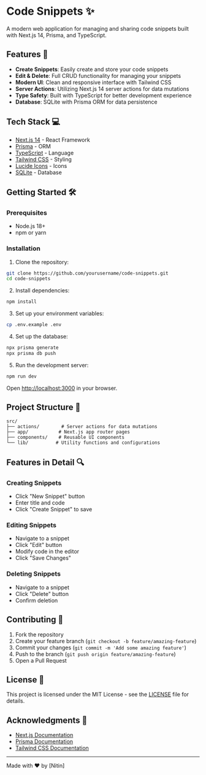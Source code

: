 # Code Snippets ✨

A modern web application for managing and sharing code snippets built with Next.js 14, Prisma, and TypeScript.

## Features 🚀

- **Create Snippets**: Easily create and store your code snippets
- **Edit & Delete**: Full CRUD functionality for managing your snippets
- **Modern UI**: Clean and responsive interface with Tailwind CSS
- **Server Actions**: Utilizing Next.js 14 server actions for data mutations
- **Type Safety**: Built with TypeScript for better development experience
- **Database**: SQLite with Prisma ORM for data persistence

## Tech Stack 💻

- [Next.js 14](https://nextjs.org/) - React Framework
- [Prisma](https://www.prisma.io/) - ORM
- [TypeScript](https://www.typescriptlang.org/) - Language
- [Tailwind CSS](https://tailwindcss.com/) - Styling
- [Lucide Icons](https://lucide.dev/) - Icons
- [SQLite](https://www.sqlite.org/) - Database

## Getting Started 🛠️

### Prerequisites

- Node.js 18+ 
- npm or yarn

### Installation

1. Clone the repository:
```bash
git clone https://github.com/yourusername/code-snippets.git
cd code-snippets
```

2. Install dependencies:
```bash
npm install
```

3. Set up your environment variables:
```bash
cp .env.example .env
```

4. Set up the database:
```bash
npx prisma generate
npx prisma db push
```

5. Run the development server:
```bash
npm run dev
```

Open [http://localhost:3000](http://localhost:3000) in your browser.

## Project Structure 📁

```
src/
├── actions/        # Server actions for data mutations
├── app/           # Next.js app router pages
├── components/    # Reusable UI components
└── lib/          # Utility functions and configurations
```

## Features in Detail 🔍

### Creating Snippets
- Click "New Snippet" button
- Enter title and code
- Click "Create Snippet" to save

### Editing Snippets
- Navigate to a snippet
- Click "Edit" button
- Modify code in the editor
- Click "Save Changes"

### Deleting Snippets
- Navigate to a snippet
- Click "Delete" button
- Confirm deletion

## Contributing 🤝

1. Fork the repository
2. Create your feature branch (`git checkout -b feature/amazing-feature`)
3. Commit your changes (`git commit -m 'Add some amazing feature'`)
4. Push to the branch (`git push origin feature/amazing-feature`)
5. Open a Pull Request

## License 📝

This project is licensed under the MIT License - see the [LICENSE](LICENSE) file for details.

## Acknowledgments 🙏

- [Next.js Documentation](https://nextjs.org/docs)
- [Prisma Documentation](https://www.prisma.io/docs)
- [Tailwind CSS Documentation](https://tailwindcss.com/docs)

---

Made with ❤️ by [Nitin]
